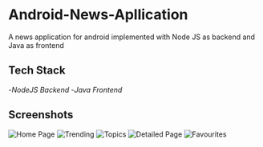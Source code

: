 # Android-News-Apllication
A news application for android implemented with Node JS as backend and Java as frontend

## Tech Stack
-*NodeJS Backend*
-*Java Frontend*

## Screenshots
![Home Page](https://i.imgur.com/6U9ECyS.png)
![Trending](https://i.imgur.com/YbQqNMg.png)
![Topics](https://i.imgur.com/XgXMUPB.png)
![Detailed Page](https://i.imgur.com/MlEQ0qk.png)
![Favourites](https://i.imgur.com/kr13l9q.png)
